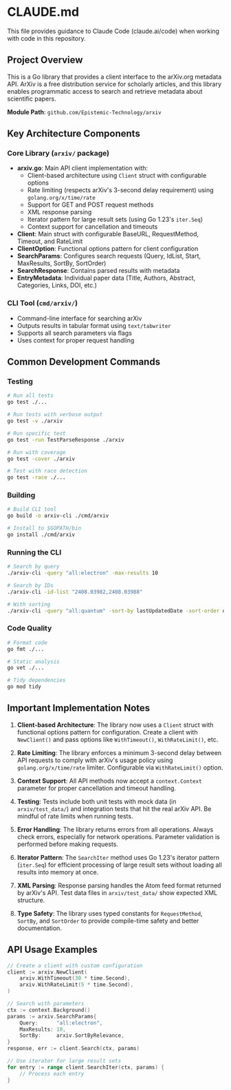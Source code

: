 # CLAUDE.md

This file provides guidance to Claude Code (claude.ai/code) when working with code in this repository.

## Project Overview

This is a Go library that provides a client interface to the arXiv.org metadata API. ArXiv is a free distribution service for scholarly articles, and this library enables programmatic access to search and retrieve metadata about scientific papers.

**Module Path**: `github.com/Epistemic-Technology/arxiv`

## Key Architecture Components

### Core Library (`arxiv/` package)
- **arxiv.go**: Main API client implementation with:
  - Client-based architecture using `Client` struct with configurable options
  - Rate limiting (respects arXiv's 3-second delay requirement) using `golang.org/x/time/rate`
  - Support for GET and POST request methods
  - XML response parsing
  - Iterator pattern for large result sets (using Go 1.23's `iter.Seq`)
  - Context support for cancellation and timeouts
- **Client**: Main struct with configurable BaseURL, RequestMethod, Timeout, and RateLimit
- **ClientOption**: Functional options pattern for client configuration
- **SearchParams**: Configures search requests (Query, IdList, Start, MaxResults, SortBy, SortOrder)
- **SearchResponse**: Contains parsed results with metadata
- **EntryMetadata**: Individual paper data (Title, Authors, Abstract, Categories, Links, DOI, etc.)

### CLI Tool (`cmd/arxiv/`)
- Command-line interface for searching arXiv
- Outputs results in tabular format using `text/tabwriter`
- Supports all search parameters via flags
- Uses context for proper request handling

## Common Development Commands

### Testing
```bash
# Run all tests
go test ./...

# Run tests with verbose output
go test -v ./arxiv

# Run specific test
go test -run TestParseResponse ./arxiv

# Run with coverage
go test -cover ./arxiv

# Test with race detection
go test -race ./...
```

### Building
```bash
# Build CLI tool
go build -o arxiv-cli ./cmd/arxiv

# Install to $GOPATH/bin
go install ./cmd/arxiv
```

### Running the CLI
```bash
# Search by query
./arxiv-cli -query "all:electron" -max-results 10

# Search by IDs
./arxiv-cli -id-list "2408.03982,2408.03988"

# With sorting
./arxiv-cli -query "all:quantum" -sort-by lastUpdatedDate -sort-order descending
```

### Code Quality
```bash
# Format code
go fmt ./...

# Static analysis
go vet ./...

# Tidy dependencies
go mod tidy
```

## Important Implementation Notes

1. **Client-based Architecture**: The library now uses a `Client` struct with functional options pattern for configuration. Create a client with `NewClient()` and pass options like `WithTimeout()`, `WithRateLimit()`, etc.

2. **Rate Limiting**: The library enforces a minimum 3-second delay between API requests to comply with arXiv's usage policy using `golang.org/x/time/rate` limiter. Configurable via `WithRateLimit()` option.

3. **Context Support**: All API methods now accept a `context.Context` parameter for proper cancellation and timeout handling.

4. **Testing**: Tests include both unit tests with mock data (in `arxiv/test_data/`) and integration tests that hit the real arXiv API. Be mindful of rate limits when running tests.

5. **Error Handling**: The library returns errors from all operations. Always check errors, especially for network operations. Parameter validation is performed before making requests.

6. **Iterator Pattern**: The `SearchIter` method uses Go 1.23's iterator pattern (`iter.Seq`) for efficient processing of large result sets without loading all results into memory at once.

7. **XML Parsing**: Response parsing handles the Atom feed format returned by arXiv's API. Test data files in `arxiv/test_data/` show expected XML structure.

8. **Type Safety**: The library uses typed constants for `RequestMethod`, `SortBy`, and `SortOrder` to provide compile-time safety and better documentation.

## API Usage Examples

```go
// Create a client with custom configuration
client := arxiv.NewClient(
    arxiv.WithTimeout(30 * time.Second),
    arxiv.WithRateLimit(5 * time.Second),
)

// Search with parameters
ctx := context.Background()
params := arxiv.SearchParams{
    Query:      "all:electron",
    MaxResults: 10,
    SortBy:     arxiv.SortByRelevance,
}
response, err := client.Search(ctx, params)

// Use iterator for large result sets
for entry := range client.SearchIter(ctx, params) {
    // Process each entry
}
```